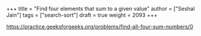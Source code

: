 +++
title = "Find four elements that sum to a given value"
author = ["Seshal Jain"]
tags = ["search-sort"]
draft = true
weight = 2093
+++

<https://practice.geeksforgeeks.org/problems/find-all-four-sum-numbers/0>
